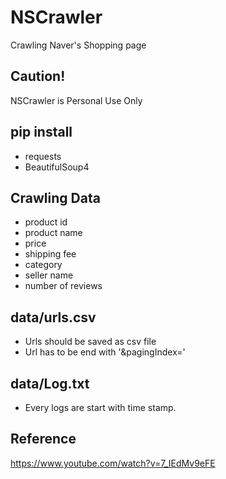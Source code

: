 # NSCrawler
Crawling Naver's Shopping page


## Caution!
NSCrawler is Personal Use Only

## pip install
- requests
- BeautifulSoup4

## Crawling Data
- product id
- product name
- price
- shipping fee
- category
- seller name
- number of reviews

## data/urls.csv
- Urls should be saved as csv file
- Url has to be end with '&pagingIndex='

## data/Log.txt
- Every logs are start with time stamp.

## Reference
https://www.youtube.com/watch?v=7_IEdMv9eFE
